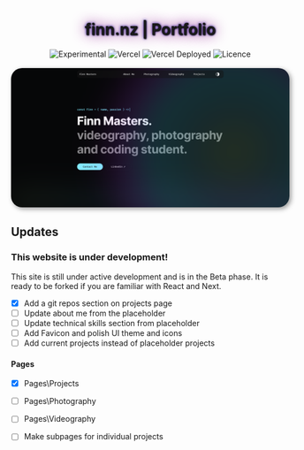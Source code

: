 
<div align="center">
  <h1 style="text-shadow: 1px 1px 2px black, 0 0 25px purple, 0 0 5px darkblue;">finn.nz | Portfolio</h1>
  <p></p>
  <img src="https://img.shields.io/badge/stability-beta-blue.svg" alt="Experimental">
  <img src="https://vercelbadge.vercel.app/api/atlamors/portfolio-theme" alt="Vercel">
  <img src="https://therealsujitk-vercel-badge.vercel.app/?app=portfolio-theme-jqe0jhmif-atlamors.vercel.app" alt="Vercel Deployed">
  <img src="https://img.shields.io/github/license/atlamors/portfolio-theme" alt="Licence">
  <br><br>
</div>

<img style="border-radius: 20px; box-shadow: 3px 3px 8px rgba(0, 0, 0, 0.4); " src=/public/img/sitepic09.06.24.png >

<h2 class="text-shadow: 2px 2px 4px #000000;">Updates</h1>

### This website is under development!
This site is still under active development and is in the Beta phase. It is ready to be forked if you are familiar with React and Next.

- [x] Add a git repos section on projects page
- [ ] Update about me from the placeholder
- [ ] Update technical skills section from placeholder
- [ ] Add Favicon and polish UI theme and icons
- [ ] Add current projects instead of placeholder projects

#### Pages
- [x] Pages\Projects
- [ ] Pages\Photography
- [ ] Pages\Videography
- [ ] Make subpages for individual projects


